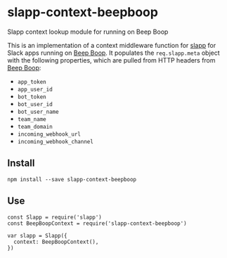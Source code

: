 # slapp-context-beepboop
Slapp context lookup module for running on Beep Boop

This is an implementation of a context middleware function for 
[slapp](https://github.com/BeepBoopHQ/slapp) for Slack apps running on
[Beep Boop](https://beepboophq.com).  It populates the `req.slapp.meta` object with the following properties, which are pulled from HTTP headers from [Beep Boop](https://beepboophq.com):

+ `app_token`
+ `app_user_id`
+ `bot_token`
+ `bot_user_id`
+ `bot_user_name`
+ `team_name`
+ `team_domain`
+ `incoming_webhook_url`
+ `incoming_webhook_channel`

## Install

```
npm install --save slapp-context-beepboop
```

## Use

```
const Slapp = require('slapp')
const BeepBoopContext = require('slapp-context-beepboop')

var slapp = Slapp({
  context: BeepBoopContext(),
})
```
